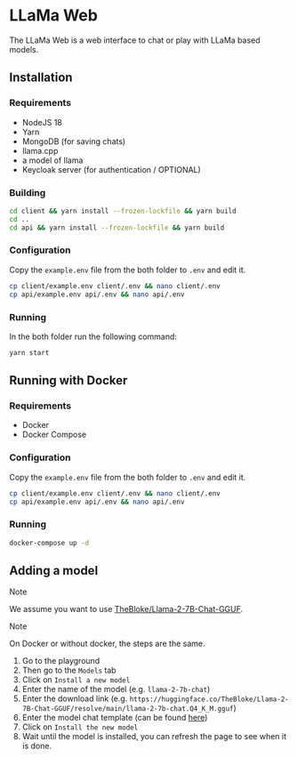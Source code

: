 # LLaMa Web

The LLaMa Web is a web interface to chat or play with LLaMa based models.

## Installation

### Requirements

- NodeJS 18
- Yarn
- MongoDB (for saving chats)
- llama.cpp
- a model of llama
- Keycloak server (for authentication / OPTIONAL)

### Building

```bash
cd client && yarn install --frozen-lockfile && yarn build
cd ..
cd api && yarn install --frozen-lockfile && yarn build
```

### Configuration

Copy the `example.env` file from the both folder to `.env` and edit it.

```bash
cp client/example.env client/.env && nano client/.env
cp api/example.env api/.env && nano api/.env
```

### Running

In the both folder run the following command:
```bash
yarn start
```

## Running with Docker

### Requirements

- Docker
- Docker Compose

### Configuration

Copy the `example.env` file from the both folder to `.env` and edit it.

```bash
cp client/example.env client/.env && nano client/.env
cp api/example.env api/.env && nano api/.env
```

### Running

```bash
docker-compose up -d
```

## Adding a model

> [!NOTE]
> We assume you want to use [TheBloke/Llama-2-7B-Chat-GGUF](https://huggingface.co/TheBloke/Llama-2-7B-Chat-GGUF).

> [!NOTE]
> On Docker or without docker, the steps are the same.

1. Go to the playground
2. Then go to the `Models` tab
3. Click on `Install a new model`
4. Enter the name of the model (e.g. `llama-2-7b-chat`)
5. Enter the download link (e.g. `https://huggingface.co/TheBloke/Llama-2-7B-Chat-GGUF/resolve/main/llama-2-7b-chat.Q4_K_M.gguf`)
6. Enter the model chat template (can be found [here](PROMPTS.md))
7. Click on `Install the new model`
8. Wait until the model is installed, you can refresh the page to see when it is done.
